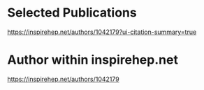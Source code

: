 # Selected Publications

<https://inspirehep.net/authors/1042179?ui-citation-summary=true>

# Author within inspirehep.net

<https://inspirehep.net/authors/1042179>

